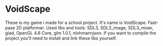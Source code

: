# VoidScape
These is my game i made for a school project. It's name is VoidScape. Fast-pase 2D platformer.
Used libs and tools: SDL3, SDL3_image, SDL3_mixer, glad, OpenGL 4.6 Core,  glm 1.0.1, nlohmannjson. If you want to compile the project you'll need to install and link these libs yourself.